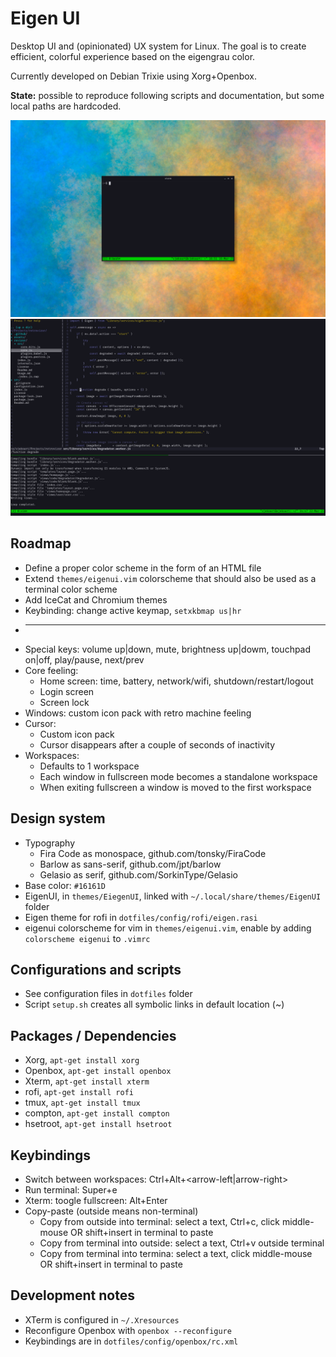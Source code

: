 # Eigen UI

Desktop UI and (opinionated) UX system for Linux. The goal is to create efficient, colorful experience based on the eigengrau color.

Currently developed on Debian Trixie using Xorg+Openbox.

**State:** possible to reproduce following scripts and documentation, but some local paths are hardcoded.

![Screenshot: Eigen UI start](screenshots/2025-03-16-eigen-ui-start-1920x1200.png)
![Screenshot: Eigen UI windows](screenshots/2025-03-16-eigen-ui-windows-1920x1200.png)

## Roadmap

* Define a proper color scheme in the form of an HTML file
* Extend `themes/eigenui.vim` colorscheme that should also be used as a terminal color scheme
* Add IceCat and Chromium themes
* Keybinding: change active keymap, `setxkbmap us|hr`
* ---
* Special keys: volume up|down, mute, brightness up|dowm, touchpad on|off, play/pause, next/prev
* Core feeling:
    * Home screen: time, battery, network/wifi, shutdown/restart/logout
    * Login screen
    * Screen lock
* Windows: custom icon pack with retro machine feeling
* Cursor:
    * Custom icon pack
    * Cursor disappears after a couple of seconds of inactivity
* Workspaces:
	* Defaults to 1 workspace
	* Each window in fullscreen mode becomes a standalone workspace
	* When exiting fullscreen a window is moved to the first workspace

## Design system

* Typography
	* Fira Code as monospace, github.com/tonsky/FiraCode
	* Barlow as sans-serif, github.com/jpt/barlow
	* Gelasio as serif, github.com/SorkinType/Gelasio
* Base color: `#16161D`
* EigenUI, in `themes/EiegenUI`, linked with `~/.local/share/themes/EigenUI` folder
* Eigen theme for rofi in `dotfiles/config/rofi/eigen.rasi`
* eigenui colorscheme for vim in `themes/eigenui.vim`, enable by adding `colorscheme eigenui` to `.vimrc`

## Configurations and scripts

* See configuration files in `dotfiles` folder
* Script `setup.sh` creates all symbolic links in default location (~)

## Packages / Dependencies

* Xorg, `apt-get install xorg`
* Openbox, `apt-get install openbox`
* Xterm, `apt-get install xterm`
* rofi, `apt-get install rofi`
* tmux, `apt-get install tmux`
* compton, `apt-get install compton`
* hsetroot, `apt-get install hsetroot`

## Keybindings

* Switch between workspaces: Ctrl+Alt+<arrow-left|arrow-right>
* Run terminal: Super+e
* Xterm: toogle fullscreen: Alt+Enter
* Copy-paste (outside means non-terminal)
    * Copy from outside into terminal: select a text, Ctrl+c, click middle-mouse OR shift+insert in terminal to paste
    * Copy from terminal into outside: select a text, Ctrl+v outside terminal
    * Copy from terminal into termina: select a text, click middle-mouse OR shift+insert in terminal to paste

## Development notes

* XTerm is configured in `~/.Xresources`
* Reconfigure Openbox with `openbox --reconfigure`
* Keybindings are in `dotfiles/config/openbox/rc.xml`


